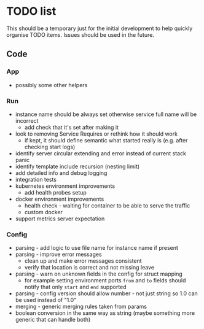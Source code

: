 # TODO list

This should be a temporary just for the initial development to help quickly organise TODO items. Issues should be used
in the future.

## Code

### App
- possibly some other helpers

### Run

- instance name should be always set otherwise service full name will be incorrect
  - add check that it's set after making it
- look to removing Service Requires or rethink how it should work
  - if kept, it should define semantic what started really is (e.g. after checking start logs)
- identify server circular extending and error instead of current stack panic
- identify template include recursion (nesting limit)
- add detailed info and debug logging
- integration tests
- kubernetes environment improvements
  - add health probes setup
- docker environment improvements
  - health check - waiting for container to be able to serve the traffic
  - custom docker 
- support metrics server expectation

### Config

- parsing - add logic to use file name for instance name if present
- parsing - improve error messages
  - clean up and make error messages consistent
  - verify that location is correct and not missing leave
- parsing - warn on unknown fields in the config for struct mapping
  - for example setting environment ports `from` and `to` fields should notify that only `start` and `end` supported
- parsing - config version should allow number - not just string so 1.0 can be used instead of "1.0"
- merging - generic merging rules taken from params
- boolean conversion in the same way as string (maybe something more generic that can handle both)
